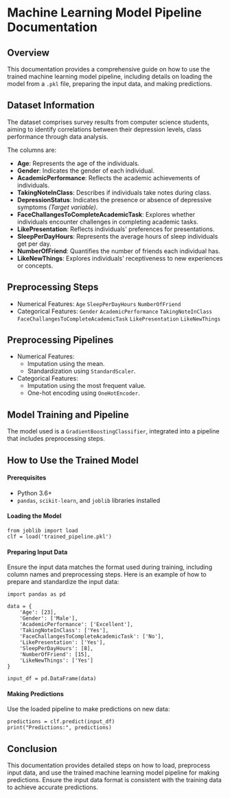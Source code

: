 # Machine Learning Model Pipeline Documentation

## Overview

This documentation provides a comprehensive guide on how to use the trained machine learning model pipeline, including details on loading the model from a `.pkl` file, preparing the input data, and making predictions.

## Dataset Information

The dataset comprises survey results from computer science students, aiming to identify correlations between their depression levels, class performance through data analysis.

The columns are:

- **Age**: Represents the age of the individuals.
- **Gender**: Indicates the gender of each individual.
- **AcademicPerformance**: Reflects the academic achievements of individuals.
- **TakingNoteInClass**: Describes if individuals take notes during class.
- **DepressionStatus**: Indicates the presence or absence of depressive symptoms _(Target variable)_.
- **FaceChallangesToCompleteAcademicTask**: Explores whether individuals encounter challenges in completing academic tasks.
- **LikePresentation**: Reflects individuals' preferences for presentations.
- **SleepPerDayHours**: Represents the average hours of sleep individuals get per day.
- **NumberOfFriend**: Quantifies the number of friends each individual has.
- **LikeNewThings**: Explores individuals' receptiveness to new experiences or concepts.

## Preprocessing Steps

- Numerical Features:
  `Age` `SleepPerDayHours` `NumberOfFriend`
- Categorical Features:
  `Gender` `AcademicPerformance` `TakingNoteInClass` `FaceChallangesToCompleteAcademicTask` `LikePresentation` `LikeNewThings`

## Preprocessing Pipelines

- Numerical Features:
  - Imputation using the mean.
  - Standardization using `StandardScaler`.
- Categorical Features:
  - Imputation using the most frequent value.
  - One-hot encoding using `OneHotEncoder`.

## Model Training and Pipeline

The model used is a `GradientBoostingClassifier`, integrated into a pipeline that includes preprocessing steps.

## How to Use the Trained Model

#### Prerequisites

- Python 3.6+
- `pandas`, `scikit-learn`, and `joblib` libraries installed

#### Loading the Model

```
from joblib import load
clf = load('trained_pipeline.pkl')
```

#### Preparing Input Data

Ensure the input data matches the format used during training, including column names and preprocessing steps. Here is an example of how to prepare and standardize the input data:

```
import pandas as pd

data = {
    'Age': [23],
    'Gender': ['Male'],
    'AcademicPerformance': ['Excellent'],
    'TakingNoteInClass': ['Yes'],
    'FaceChallangesToCompleteAcademicTask': ['No'],
    'LikePresentation': ['Yes'],
    'SleepPerDayHours': [8],
    'NumberOfFriend': [15],
    'LikeNewThings': ['Yes']
}

input_df = pd.DataFrame(data)
```

#### Making Predictions

Use the loaded pipeline to make predictions on new data:

```
predictions = clf.predict(input_df)
print("Predictions:", predictions)
```

## Conclusion

This documentation provides detailed steps on how to load, preprocess input data, and use the trained machine learning model pipeline for making predictions. Ensure the input data format is consistent with the training data to achieve accurate predictions.
